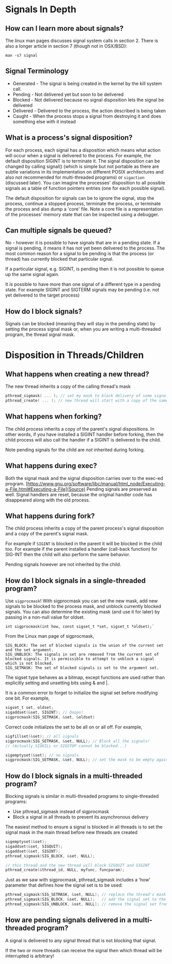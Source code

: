 # Signals In Depth

## How can I learn more about signals?

The linux man pages discusses signal system calls in section 2. There is also a longer article in section 7 (though not in OSX/BSD):
```
man -s7 signal
```

## Signal Terminology
* Generated - The signal is being created in the kernel by the kill system call.
* Pending - Not delivered yet but soon to be delivered
* Blocked - Not delivered because no signal disposition lets the signal be delivered
* Delivered - Delivered to the process, the action described is being taken
* Caught - When the process stops a signal from destroying it and does something else with it instead

## What is a process's signal disposition?
For each process, each signal has a disposition which means what action will occur when a signal is delivered to the process. For example, the default disposition SIGINT is to terminate it. The signal disposition can be changed by calling signal() (which is simple but not portable as there are subtle variations in its implementation on different POSIX architectures and also not recommended for multi-threaded programs) or `sigaction` (discussed later). You can imagine the processes' disposition to all possible signals as a table of function pointers entries (one for each possible signal).

The default disposition for signals can be to ignore the signal, stop the process, continue a stopped process, terminate the process, or terminate the process and also dump a 'core' file. Note a core file is a representation of the processes' memory state that can be inspected using a debugger.

## Can multiple signals be queued?

No - however it is possible to have signals that are in a pending state. If a signal is pending, it means it has not yet been delivered to the process. The most common reason for a signal to be pending is that the process (or thread) has currently blocked that particular signal.

If a particular signal, e.g. SIGINT, is pending then it is not possible to queue up the same signal again.

It _is_ possible to have more than one signal of a different type in a pending state. For example SIGINT and SIGTERM signals may be pending (i.e. not yet delivered to the target process)

## How do I block signals?
Signals can be blocked (meaning they will stay in the pending state) by setting the process signal mask or, when you are writing a multi-threaded program, the thread signal mask.

# Disposition in Threads/Children

## What happens when creating a new thread?
The new thread inherits a copy of the calling thread's mask
```C
pthread_sigmask( ... ); // set my mask to block delivery of some signals
pthread_create( ... ); // new thread will start with a copy of the same mask
```

## What happens when forking?

The child process inherits a copy of the parent's signal dispositions. In other words, if you have installed a SIGINT handler before forking, then the child process will also call the handler if a SIGINT is delivered to the child.

Note pending signals for the child are _not_ inherited during forking.

## What happens during exec?
Both the signal mask and the signal disposition carries over to the exec-ed program. [https://www.gnu.org/software/libc/manual/html_node/Executing-a-File.html#Executing-a-File](Source) Pending signals are preserved as well.  Signal handlers are reset, because the original handler code has disappeared along with the old process.

## What happens during fork?
The child process inherits a copy of the parent process's signal disposition and a copy of the parent's signal mask.

For example if `SIGINT` is blocked in the parent it will be blocked in the child too.
For example if the parent installed a handler (call-back function) for SIG-INT then the child will also perform the same behavior.

Pending signals however are not inherited by the child.

## How do I block signals in a single-threaded program?
Use `sigprocmask`! With sigprocmask you can set the new mask, add new signals to be blocked to the process mask, and unblock currently blocked signals. You can also determine the existing mask (and use it for later) by passing in a non-null value for oldset.

```
int sigprocmask(int how, const sigset_t *set, sigset_t *oldset);`
```

From the Linux man page of sigprocmask,
```
SIG_BLOCK: The set of blocked signals is the union of the current set and the set argument.
SIG_UNBLOCK: The signals in set are removed from the current set of blocked signals. It is permissible to attempt to unblock a signal which is not blocked.
SIG_SETMASK: The set of blocked signals is set to the argument set.

```
The sigset type behaves as a bitmap, except functions are used rather than explicitly setting and unsetting bits using & and |. 

It is a common error to forget to initialize the signal set before modifying one bit. For example,
```C
sigset_t set, oldset;
sigaddset(&set, SIGINT); // Ooops!
sigprocmask(SIG_SETMASK, &set, &oldset)
```
Correct code initializes the set to be all on or all off. For example,
```C
sigfillset(&set); // all signals
sigprocmask(SIG_SETMASK, &set, NULL); // Block all the signals!
// (Actually SIGKILL or SIGSTOP cannot be blocked...)

sigemptyset(&set); // no signals 
sigprocmask(SIG_SETMASK, &set, NULL); // set the mask to be empty again
```

## How do I block signals in a multi-threaded program?
Blocking signals is similar in multi-threaded programs to single-threaded programs:
* Use pthread_sigmask instead of sigprocmask
* Block a signal in all threads to prevent its asynchronous delivery

The easiest method to ensure a signal is blocked in all threads is to set the signal mask in the main thread before new threads are created

```C
sigemptyset(&set);
sigaddset(&set, SIGQUIT);
sigaddset(&set, SIGINT);
pthread_sigmask(SIG_BLOCK, &set, NULL);

// this thread and the new thread will block SIGQUIT and SIGINT
pthread_create(&thread_id, NULL, myfunc, funcparam);
```

Just as we saw with sigprocmask, pthread_sigmask includes a 'how' parameter that defines how the signal set is to be used:
```C
pthread_sigmask(SIG_SETMASK, &set, NULL); // replace the thread's mask with given signal set
pthread_sigmask(SIG_BLOCK, &set, NULL);   // add the signal set to the thread's mask
pthread_sigmask(SIG_UNBLOCK, &set, NULL); // remove the signal set from the thread's mask
```

## How are pending signals delivered in a multi-threaded program?
A signal is delivered to any signal thread that is not blocking that signal.

If the two or more threads can receive the signal then which thread will be interrupted is arbitrary!